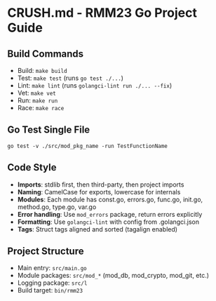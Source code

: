 # CRUSH.md - RMM23 Go Project Guide

## Build Commands
- Build: `make build`
- Test: `make test` (runs `go test ./...`)
- Lint: `make lint` (runs `golangci-lint run ./... --fix`)
- Vet: `make vet`
- Run: `make run`
- Race: `make race`

## Go Test Single File
`go test -v ./src/mod_pkg_name -run TestFunctionName`

## Code Style
- **Imports**: stdlib first, then third-party, then project imports
- **Naming**: CamelCase for exports, lowercase for internals
- **Modules**: Each module has const.go, errors.go, func.go, init.go, method.go, type.go, var.go
- **Error handling**: Use `mod_errors` package, return errors explicitly
- **Formatting**: Use `golangci-lint` with config from .golangci.json
- **Tags**: Struct tags aligned and sorted (tagalign enabled)

## Project Structure
- Main entry: `src/main.go`
- Module packages: `src/mod_*` (mod_db, mod_crypto, mod_git, etc.)
- Logging package: `src/l`
- Build target: `bin/rmm23`